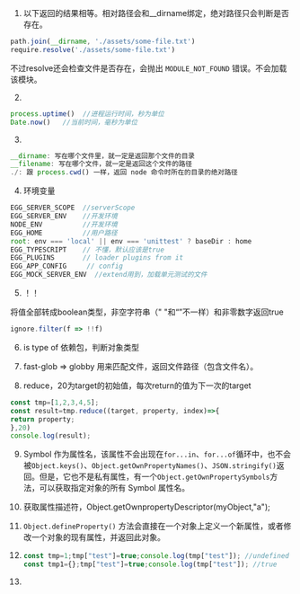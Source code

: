 1. 以下返回的结果相等。相对路径会和__dirname绑定，绝对路径只会判断是否存在。

```js
path.join(__dirname, './assets/some-file.txt')
require.resolve('./assets/some-file.txt')
```

不过resolve还会检查文件是否存在，会抛出 `MODULE_NOT_FOUND` 错误。不会加载该模块。

2. 

```js
process.uptime()  //进程运行时间，秒为单位
Date.now()   //当前时间，毫秒为单位
```

3. 

```js
__dirname: 写在哪个文件里，就一定是返回那个文件的目录
__filename: 写在哪个文件，就一定是返回这个文件的路径
./: 跟 process.cwd() 一样，返回 node 命令时所在的目录的绝对路径
```

4. 环境变量

```js
EGG_SERVER_SCOPE  //serverScope
EGG_SERVER_ENV    //开发环境
NODE_ENV          //开发环境
EGG_HOME          //用户路径
root: env === 'local' || env === 'unittest' ? baseDir : home
EGG_TYPESCRIPT    // 不懂，默认应该是true
EGG_PLUGINS       // loader plugins from it
EGG_APP_CONFIG     // config
EGG_MOCK_SERVER_ENV  //extend用到，加载单元测试的文件
```

5. ！！

将值全部转成boolean类型，非空字符串（" "和“”不一样）和非零数字返回true

```js
ignore.filter(f => !!f)
```

6. is type of 依赖包，判断对象类型

7.  fast-glob =>  globby 用来匹配文件，返回文件路径（包含文件名）。

8. reduce，20为target的初始值，每次return的值为下一次的target

```js
const tmp=[1,2,3,4,5];
const result=tmp.reduce((target, property, index)=>{
return property;
},20)
console.log(result);
```

9. Symbol 作为属性名，该属性不会出现在`for...in`、`for...of`循环中，也不会被`Object.keys()`、`Object.getOwnPropertyNames()`、`JSON.stringify()`返回。但是，它也不是私有属性，有一个`Object.getOwnPropertySymbols`方法，可以获取指定对象的所有 Symbol 属性名。

10. 获取属性描述符，Object.getOwnpropertyDescriptor(myObject,"a");

11. `Object.defineProperty()` 方法会直接在一个对象上定义一个新属性，或者修改一个对象的现有属性，并返回此对象。

12. ```js
    const tmp=1;tmp["test"]=true;console.log(tmp["test"]); //undefined
    const tmp1={};tmp["test"]=true;console.log(tmp["test"]); //true
    ```

13. 
